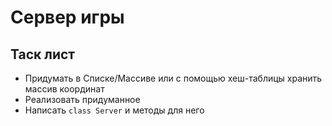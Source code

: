# Сервер игры  

## Таск лист  
* Придумать в Списке/Массиве или с помощью хеш-таблицы хранить массив координат
* Реализовать придуманное
* Написать `class Server` и методы для него
